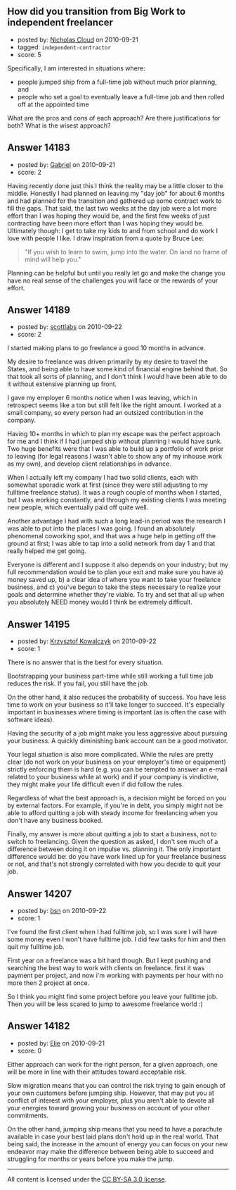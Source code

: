 ## How did you transition from Big Work to independent freelancer

- posted by: [Nicholas Cloud](https://stackexchange.com/users/-1/4242-nicholas-cloud) on 2010-09-21
- tagged: `independent-contractor`
- score: 5

Specifically, I am interested in situations where:

 - people jumped ship from a full-time job without much prior planning, and
 - people who set a goal to eventually leave a full-time job and then rolled off at the appointed time

What are the pros and cons of each approach?  Are there justifications for both?  What is the wisest approach?


## Answer 14183

- posted by: [Gabriel](https://stackexchange.com/users/-1/4253-gabriel) on 2010-09-21
- score: 2

Having recently done just this I think the reality may be a little closer to the middle. Honestly I had planned on leaving my "day job" for about 6 months and had planned for the transition and gathered up some contract work to fill the gaps. That said, the last two weeks at the day job were a lot more effort than I was hoping they would be, and the first few weeks of just contracting have been more effort than I was hoping they would be. Ultimately though: I get to take my kids to and from school and do work I love with people I like. I draw inspiration from a quote by Bruce Lee:

    
> "If you wish to learn to swim, jump into the water. On land no frame of mind will help you."

Planning can be helpful but until you really let go and make the change you have no real sense of the challenges you will face or the rewards of your effort.


## Answer 14189

- posted by: [scottlabs](https://stackexchange.com/users/-1/4259-scottlabs) on 2010-09-22
- score: 2

I started making plans to go freelance a good 10 months in advance.

My desire to freelance was driven primarily by my desire to travel the States, and being able to have some kind of financial engine behind that. So that took all sorts of planning, and I don't think I would have been able to do it without extensive planning up front.

I gave my employer 6 months notice when I was leaving, which in retrospect seems like a ton but still felt like the right amount. I worked at a small company, so every person had an outsized contribution in the company.

Having 10+ months in which to plan my escape was the perfect approach for me and I think if I had jumped ship without planning I would have sunk. Two huge benefits were that I was able to build up a portfolio of work prior to leaving (for legal reasons I wasn't able to show any of my inhouse work as my own), and develop client relationships in advance.

When I actually left my company I had two solid clients, each with somewhat sporadic work at first (since they were still adjusting to my fulltime freelance status). It was a rough couple of months when I started, but I was working constantly, and through my existing clients I was meeting new people, which eventually paid off quite well.

Another advantage I had with such a long lead-in period was the research I was able to put into the places I was going. I found an absolutely phenomenal coworking spot, and that was a huge help in getting off the ground at first; I was able to tap into a solid network from day 1 and that really helped me get going.

Everyone is different and I suppose it also depends on your industry; but my full recommendation would be to plan your exit and make sure you have a) money saved up, b) a clear idea of where you want to take your freelance business, and c) you've begun to take the steps necessary to realize your goals and determine whether they're viable. To try and set that all up when you absolutely NEED money would I think be extremely difficult.


## Answer 14195

- posted by: [Krzysztof Kowalczyk](https://stackexchange.com/users/-1/3945-krzysztof-kowalczyk) on 2010-09-22
- score: 1

There is no answer that is the best for every situation.

Bootstrapping your business part-time while still working a full time job reduces the risk. If you fail, you still have the job.

On the other hand, it also reduces the probability of success. You have less time to work on your business so it'll take longer to succeed. It's especially important in businesses where timing is important (as is often the case with software ideas). 

Having the security of a job might make you less aggressive about pursuing your business. A quickly diminishing bank account can be a good motivator.

Your legal situation is also more complicated. While the rules are pretty clear (do not work on your business on your employer's time or equipment) strictly enforcing them is hard (e.g. you can be tempted to answer an e-mail related to your business while at work) and if your company is vindictive, they might make your life difficult even if did follow the rules.

Regardless of what the best approach is, a decision might be forced on you by external factors. For example, if you're in debt, you simply might not be able to afford quitting a job with steady income for freelancing when you don't have any business booked.

Finally, my answer is more about quitting a job to start a business, not to switch to freelancing. Given the question as asked, I don't see much of a difference between doing it on impulse vs. planning it. The only important difference would be: do you have work lined up for your freelance business or not, and that's not strongly correlated with how you decide to quit your job.



## Answer 14207

- posted by: [bsn](https://stackexchange.com/users/-1/4284-bsn) on 2010-09-22
- score: 1

I've found the first client when I had fulltime job, so I was sure I will have some money even I won't have fulltime job. I did few tasks for him and then quit my fulltime job.

First year on a freelance was a bit hard though. But I kept pushing and searching the best way to work with clients on freelance. first it was payment per project, and now i'm working with payments per hour with no more then 2 project at once. 

So I think you might find some project before you leave your fulltime job. Then you will be less scared to jump to awesome freelance world :)


## Answer 14182

- posted by: [Elie](https://stackexchange.com/users/-1/1752-elie) on 2010-09-21
- score: 0

Either approach can work for the right person, for a given approach, one will be more in line with their attitudes toward acceptable risk. 

Slow migration means that you can control the risk trying to gain enough of your own customers before jumping ship. However, that may put you at conflict of interest with your employer, plus you aren't able to devote all your energies toward growing your business on account of your other commitments.

On the other hand, jumping ship means that you need to have a parachute available in case your best laid plans don't hold up in the real world. That being said, the increase in the amount of energy you can focus on your new endeavor may make the difference between being able to succeed and struggling for months or years before you make the jump.



---

All content is licensed under the [CC BY-SA 3.0 license](https://creativecommons.org/licenses/by-sa/3.0/).

